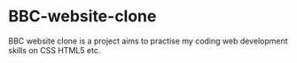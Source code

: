 # BBC-website-clone
BBC website clone is a project aims to practise my coding web development skills on CSS HTML5 etc.
